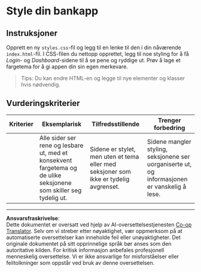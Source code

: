 <!--
CO_OP_TRANSLATOR_METADATA:
{
  "original_hash": "474f3ab1ee755ca980fc9104a0316e17",
  "translation_date": "2025-08-26T22:57:57+00:00",
  "source_file": "7-bank-project/2-forms/assignment.md",
  "language_code": "no"
}
-->
# Style din bankapp

## Instruksjoner

Opprett en ny `styles.css`-fil og legg til en lenke til den i din nåværende `index.html`-fil. I CSS-filen du nettopp opprettet, legg til noe styling for å få *Login*- og *Dashboard*-sidene til å se pene og ryddige ut. Prøv å lage et fargetema for å gi appen din sin egen merkevare.

> Tips: Du kan endre HTML-en og legge til nye elementer og klasser hvis nødvendig.

## Vurderingskriterier

| Kriterier | Eksemplarisk                                                                                                           | Tilfredsstillende                                                              | Trenger forbedring                                                                             |
| --------- | ---------------------------------------------------------------------------------------------------------------------- | ------------------------------------------------------------------------------ | --------------------------------------------------------------------------------------------- |
|           | Alle sider ser rene og lesbare ut, med et konsekvent fargetema og de ulike seksjonene som skiller seg tydelig ut.      | Sidene er stylet, men uten et tema eller med seksjoner som ikke er tydelig avgrenset. | Sidene mangler styling, seksjonene ser uorganiserte ut, og informasjonen er vanskelig å lese. |

---

**Ansvarsfraskrivelse**:  
Dette dokumentet er oversatt ved hjelp av AI-oversettelsestjenesten [Co-op Translator](https://github.com/Azure/co-op-translator). Selv om vi streber etter nøyaktighet, vær oppmerksom på at automatiserte oversettelser kan inneholde feil eller unøyaktigheter. Det originale dokumentet på sitt opprinnelige språk bør anses som den autoritative kilden. For kritisk informasjon anbefales profesjonell menneskelig oversettelse. Vi er ikke ansvarlige for misforståelser eller feiltolkninger som oppstår ved bruk av denne oversettelsen.